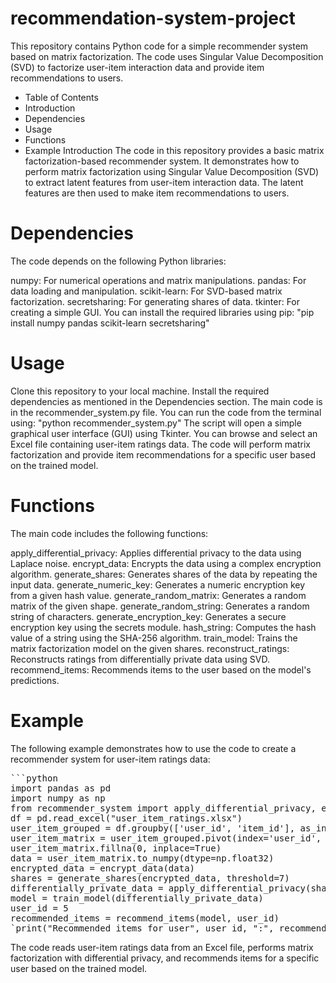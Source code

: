 # recommendation-system-project
This repository contains Python code for a simple recommender system based on matrix factorization. The code uses Singular Value Decomposition (SVD) to factorize user-item interaction data and provide item recommendations to users.

* Table of Contents
* Introduction
* Dependencies
* Usage
* Functions
* Example
Introduction
The code in this repository provides a basic matrix factorization-based recommender system. It demonstrates how to perform matrix factorization using Singular Value Decomposition (SVD) to extract latent features from user-item interaction data. The latent features are then used to make item recommendations to users.

# Dependencies
The code depends on the following Python libraries:

numpy: For numerical operations and matrix manipulations.
pandas: For data loading and manipulation.
scikit-learn: For SVD-based matrix factorization.
secretsharing: For generating shares of data.
tkinter: For creating a simple GUI.
You can install the required libraries using pip:
"pip install numpy pandas scikit-learn secretsharing"

# Usage
Clone this repository to your local machine.
Install the required dependencies as mentioned in the Dependencies section.
The main code is in the recommender_system.py file. You can run the code from the terminal using:
"python recommender_system.py"
The script will open a simple graphical user interface (GUI) using Tkinter. You can browse and select an Excel file containing user-item ratings data.
The code will perform matrix factorization and provide item recommendations for a specific user based on the trained model.

# Functions
The main code includes the following functions:

apply_differential_privacy: Applies differential privacy to the data using Laplace noise.
encrypt_data: Encrypts the data using a complex encryption algorithm.
generate_shares: Generates shares of the data by repeating the input data.
generate_numeric_key: Generates a numeric encryption key from a given hash value.
generate_random_matrix: Generates a random matrix of the given shape.
generate_random_string: Generates a random string of characters.
generate_encryption_key: Generates a secure encryption key using the secrets module.
hash_string: Computes the hash value of a string using the SHA-256 algorithm.
train_model: Trains the matrix factorization model on the given shares.
reconstruct_ratings: Reconstructs ratings from differentially private data using SVD.
recommend_items: Recommends items to the user based on the model's predictions.

# Example
The following example demonstrates how to use the code to create a recommender system for user-item ratings data:
<pre>
```python
import pandas as pd
import numpy as np
from recommender_system import apply_differential_privacy, encrypt_data, generate_shares, train_model, recommend_items
df = pd.read_excel("user_item_ratings.xlsx")
user_item_grouped = df.groupby(['user_id', 'item_id'], as_index=False).mean()
user_item_matrix = user_item_grouped.pivot(index='user_id', columns='item_id', values='rating')
user_item_matrix.fillna(0, inplace=True)
data = user_item_matrix.to_numpy(dtype=np.float32)
encrypted_data = encrypt_data(data)
shares = generate_shares(encrypted_data, threshold=7)
differentially_private_data = apply_differential_privacy(shares, epsilon=0.1)
model = train_model(differentially_private_data)
user_id = 5
recommended_items = recommend_items(model, user_id)
`print("Recommended items for user", user_id, ":", recommended_items)`
</pre>

The code reads user-item ratings data from an Excel file, performs matrix factorization with differential privacy, and recommends items for a specific user based on the trained model.
